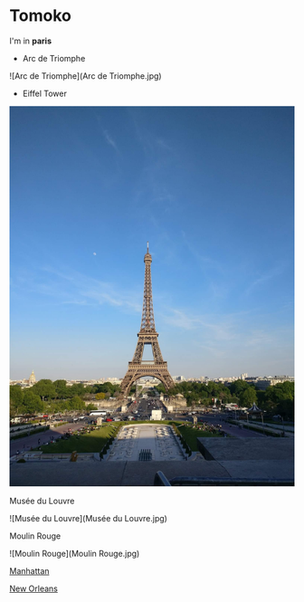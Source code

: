 # Tomoko

I'm in **paris**

- Arc de Triomphe

![Arc de Triomphe](Arc de Triomphe.jpg)

- Eiffel Tower

![Eiffel Tower](received_1594987520635197.jpeg)

Musée du Louvre

![Musée du Louvre](Musée du Louvre.jpg)

Moulin Rouge

![Moulin Rouge](Moulin Rouge.jpg)

[Manhattan](index.html)

[New Orleans](newOrleans.html)
